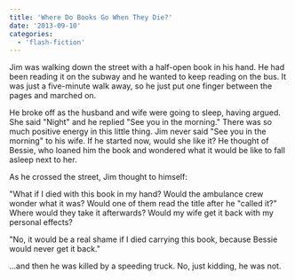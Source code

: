 ```yaml
---
title: 'Where Do Books Go When They Die?'
date: '2013-09-10'
categories:
  - 'flash-fiction'
---
```


Jim was walking down the street with a half-open book in his hand. He had been
reading it on the subway and he wanted to keep reading on the bus. It was just a
five-minute walk away, so he just put one finger between the pages and marched
on.

<!-- truncate -->

He broke off as the husband and wife were going to sleep, having argued. She
said "Night" and he replied "See you in the morning." There was so much positive
energy in this little thing. Jim never said "See you in the morning" to his
wife. If he started now, would she like it? He thought of Bessie, who loaned him
the book and wondered what it would be like to fall asleep next to her.

As he crossed the street, Jim thought to himself:

"What if I died with this book in my hand? Would the ambulance crew wonder what
it was? Would one of them read the title after he "called it?" Where would they
take it afterwards? Would my wife get it back with my personal effects?

"No, it would be a real shame if I died carrying this book, because Bessie would
never get it back."

...and then he was killed by a speeding truck. No, just kidding, he was not.

